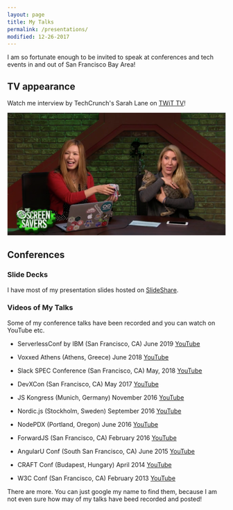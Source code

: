 ```yaml
---
layout: page
title: My Talks
permalink: /presentations/
modified: 12-26-2017
---
```


I am so fortunate enough to be invited to speak at conferences and tech events in and out of San Francisco Bay Area!

## TV appearance

Watch me interview by TechCrunch's Sarah Lane on [TWiT TV](https://twit.tv/shows/new-screen-savers/episodes/19)!

![New ScreenSavers Show](/assets/images/screensavers.png)

## Conferences

### Slide Decks

I have most of my presentation slides hosted on [SlideShare](http://www.slideshare.net/tomomi).

### Videos of My Talks

Some of my conference talks have been recorded and you can watch on YouTube etc.

- ServerlessConf by IBM (San Francisco, CA) June 2019 
[YouTube](https://www.youtube.com/watch?v=v-VgEI6TT68)

- Voxxed Athens (Athens, Greece) June 2018
[YouTube](https://www.youtube.com/watch?v=M4qvyyWNS4U)

- Slack SPEC Conference (San Francisco, CA) May, 2018 
[YouTube](https://www.youtube.com/watch?v=MaIKgAhGRbU)

- DevXCon (San Francisco, CA) May 2017
[YouTube](https://www.youtube.com/watch?v=4qucodmHNfs)

- JS Kongress (Munich, Germany) November 2016
[YouTube](https://www.youtube.com/watch?v=mVJQp3iii-U)

- Nordic.js (Stockholm, Sweden) September 2016
[YouTube](https://www.youtube.com/watch?v=AcDZfupBYdY)

- NodePDX (Portland, Oregon) June 2016
[YouTube](https://www.youtube.com/watch?v=8hIo3t4ajRM)

- ForwardJS (San Francisco, CA)  February 2016
[YouTube](https://www.youtube.com/watch?v=2LnxX8nRtYg)

- AngularU Conf (South San Francisco, CA)  June 2015
[YouTube](https://www.youtube.com/watch?v=fMou5Sy9xdI)

- CRAFT Conf (Budapest, Hungary) April 2014
[YouTube](https://www.youtube.com/watch?v=fMou5Sy9xdI)

- W3C Conf (San Francisco, CA) February 2013
[YouTube](https://www.youtube.com/watch?v=3Afi-v-m_Gc)

There are more. You can just google my name to find them, because I am not even sure how may of my talks have beed recorded and posted!

